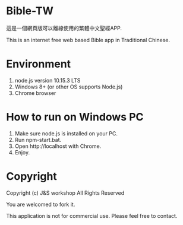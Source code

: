 # Bible-TW
這是一個網頁版可以離線使用的繁體中文聖經APP.

This is an internet free web based Bible app in Traditional Chinese.

# Environment 
1. node.js version 10.15.3 LTS
2. Windows 8+ (or other OS supports Node.js)
3. Chrome browser

# How to run on Windows PC
1. Make sure node.js is installed on your PC.
2. Run npm-start.bat.
3. Open http://localhost with Chrome.
4. Enjoy.

# Copyright
Copyright (c) J&S workshop
All Rights Reserved

You are welcomed to fork it.

This application is not for commercial use. Please feel free to contact.
